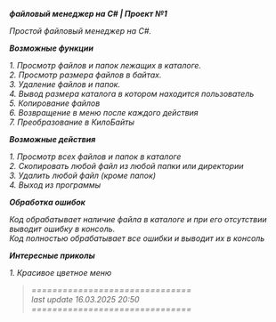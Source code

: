 ***файловый менеджер на C# | Проект №1***

*Простой файловый менеджер на C#.*

***Возможные функции***

*1. Просмотр файлов и папок лежащих в каталоге.* <br>
*2. Просмотр размера файлов в байтах.* <br>
*3. Удаление файлов и папок.* <br>
*4. Вывод размера каталога в котором находится пользователь* <br>
*5. Копирование файлов* <br>
*6. Возвращение в меню после каждого действия* <br>
*7. Преобразование в КилоБайты*

***Возможные действия***

*1. Просмотр всех файлов и папок в каталоге* <br>
*2. Скопировать любой файл из любой папки или директории* <br>
*3. Удалить любой файл (кроме папок)* <br>
*4. Выход из программы*

***Обработка ошибок***

*Код обрабатывает наличие файла в каталоге и при его отсутствии выводит ошибку в консоль.* <br>
*Код полностью обрабатывает все ошибки и выводит их в консоль*

***Интересные приколы***

*1. Красивое цветное меню* <br>

>*===============================* <br>
> *last update 16.03.2025 20:50* <br>
>*===============================*